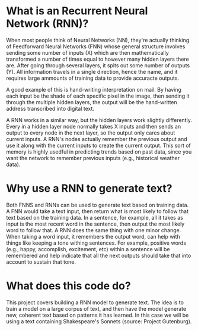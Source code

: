 # What is an Recurrent Neural Network (RNN)?
When most people think of Neural Networks (NN), they're actually thinking of Feedforward Neural Networks (FNN) whose general structure involves sending some number of inputs (X) which are then mathematically transformed a number of times equal to however many hidden layers there are. After going through several layers, it spits out some number of outputs (Y). All information travels in a single direction, hence the name, and it requires large ammounts of training data to provide accuracte outputs.

A good example of this is hand-writing interpretation on mail. By having each input be the shade of each specific pixel in the image, then sending it through the multiple hidden layers, the output will be the hand-written address transcribed into digital text.

A RNN works in a similar way, but the hidden layers work slightly differently. Every in a hidden layer node normally takes X inputs and then sends an output to every node in the next layer, so the output only cares about current inputs. A RNN's nodes actually remember the previous output and use it along with the current inputs to create the current output. This sort of memory is highly usedful in predicting trends based on past data, since you want the network to remember previous inputs (e.g., historical weather data).

# Why use a RNN to generate text?
Both FNNS and RNNs can be used to generate text based on training data. A FNN would take a text input, then return what is most likely to follow that text based on the training data. In a sentence, for example, all it takes as input is the most recent word in the sentence, then output the most likely word to follow that. A RNN does the same thing with one minor change. When taking a word input, it remembers the output word, can help with things like keeping a tone withing sentences. For example, positive words (e.g., happy, accomplish, excitement, etc) within a sentence will be remembered and help indicate that all the next outputs should take that into account to sustain that tone. 

# What does this code do?
This project covers building a RNN model to generate text. The idea is to train a model on a large corpus of text, and then have the model generate new, coherent text based on patterns it has learned. In this case we will be using a text containing Shakespeare's Sonnets (source: Project Gutenburg).
